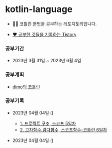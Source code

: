# kotlin-language
- 🧚‍♀️ 코틀린 문법을 공부하는 레포지토리입니다.

 - [❤️ 공부한 것들을 기록하는 Tistory](https://dreaminsweetpotato.tistory.com)

### 공부기간
 * 2023년 3월 31일 ~ 2023년 6월 4일

### 공부계획
 * [dimo의 코틀린]()


### 공부기록 
 * 2023년 04월 04일 () 
    * [1. 프로젝트 구조, 스코프 5일차](https://dreaminsweetpotato.tistory.com/2)
    * [2. 고차함수,람다함수, 스코프함수-코틀린 6일차](https://dreaminsweetpotato.tistory.com/3)

 * 2023년 04월 04일 () 
